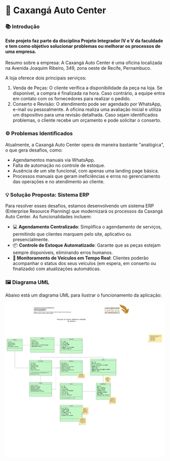 <h1>🚗 Caxangá Auto Center</h1>

<h3>📚 Introdução</h3>

<h4>Este projeto faz parte da disciplina Projeto Integrador IV e V da faculdade e tem como objetivo solucionar problemas ou melhorar os processos de uma empresa. </h4>

<p>Resumo sobre a empresa: A Caxangá Auto Center é uma oficina localizada na Avenida Joaquim Ribeiro, 349, zona oeste de Recife, Pernambuco.</p>
<p>A loja oferece dois principais serviços:</p>
<ol>
<li>Venda de Peças: O cliente verifica a disponibilidade da peça na loja. Se disponível, a compra é finalizada na hora. Caso contrário, a equipe entra em contato com os fornecedores para realizar o pedido.</li>
<li>Conserto e Revisão: O atendimento pode ser agendado por WhatsApp, e-mail ou pessoalmente. A oficina realiza uma avaliação inicial e utiliza um dispositivo para uma revisão detalhada. Caso sejam identificados problemas, o cliente recebe um orçamento e pode solicitar o conserto.</li>
</ol>
<h3>⚙️ Problemas Identificados</h3>
<p>Atualmente, a Caxangá Auto Center opera de maneira bastante "analógica", o que gera desafios, como:</p>

<ul>
<li>Agendamentos manuais via WhatsApp.</li>
<li>Falta de automação no controle de estoque.</li>
<li>Ausência de um site funcional, com apenas uma landing page básica.</li>
<li>Processos manuais que geram ineficiências e erros no gerenciamento das operações e no atendimento ao cliente.</li>
</ul>

<h3>  💡 Solução Proposta: Sistema ERP</h3>
<p>Para resolver esses desafios, estamos desenvolvendo um sistema ERP (Enterprise Resource Planning) que modernizará os processos da Caxangá Auto Center. As funcionalidades incluem:</p>
<ul>
<li>💻 <b>Agendamento Centralizado</b>: Simplifica o agendamento de serviços, permitindo que clientes marquem pelo site, aplicativo ou presencialmente.</li>
<li>📦 <b>Controle de Estoque Automatizado</b>: Garante que as peças estejam sempre disponíveis, eliminando erros humanos.</li>
<li>📱<b> Monitoramento de Veículos em Tempo Real</b>: Clientes poderão acompanhar o status dos seus veículos (em espera, em conserto ou finalizado) com atualizações automáticas.</li>
</ul>
  <h3>🖼️ <b>Diagrama UML</b></h3>
Abaixo está um diagrama UML para ilustrar o funcionamento da aplicação:

![Diagrama Lucidchart](https://github.com/IgorDanielS/Caxanga-Auto-Center/blob/main/UML.png)
